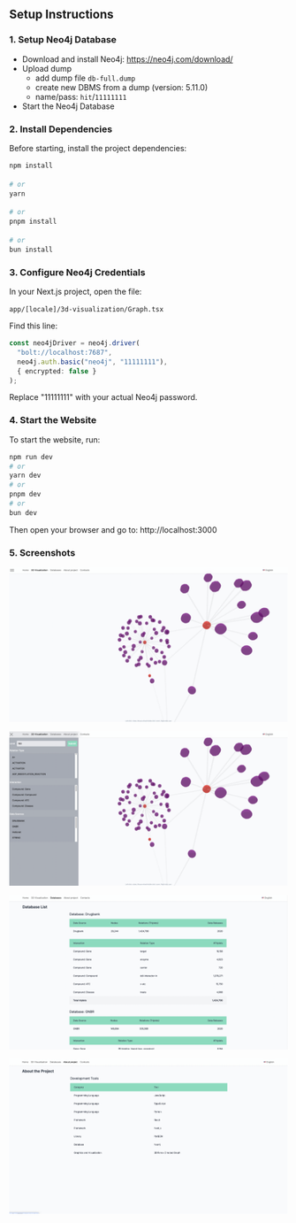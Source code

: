 ## Setup Instructions

### 1. Setup Neo4j Database

- Download and install Neo4j: https://neo4j.com/download/
- Upload dump
  - add dump file `db-full.dump`
  - create new DBMS from a dump (version: 5.11.0)
  - name/pass: `hit`/`11111111`
- Start the Neo4j Database

### 2. Install Dependencies

Before starting, install the project dependencies:

```bash
npm install

# or
yarn

# or
pnpm install

# or
bun install
```

### 3. Configure Neo4j Credentials

In your Next.js project, open the file:

`app/[locale]/3d-visualization/Graph.tsx`

Find this line:

```ts
const neo4jDriver = neo4j.driver(
  "bolt://localhost:7687",
  neo4j.auth.basic("neo4j", "11111111"),
  { encrypted: false }
);
```

Replace "11111111" with your actual Neo4j password.

### 4. Start the Website

To start the website, run:

```bash
npm run dev
# or
yarn dev
# or
pnpm dev
# or
bun dev

```

Then open your browser and go to: http://localhost:3000

### 5. Screenshots

![screenshots](public/screenshots/screen1.png)

![screenshots](public/screenshots/screen2.png)

![screenshots](public/screenshots/screen3.png)

![screenshots](public/screenshots/screen4.png)
